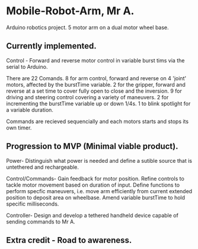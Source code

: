 # Mobile-Robot-Arm, Mr A.
Arduino robotics project. 5 motor arm on a dual motor wheel base.

Currently implemented.
----------------------

Control - Forward and reverse motor control in variable burst tims via the serial to Arduino.

There are 22 Comands. 8 for arm control, forward and reverse on 4 'joint' motors, affected by the burstTime variable. 2 for the gripper, forward and reverse at a set time to cover fully open to close and the inversion. 9 for driving and steering control covering a variety of maneuvers. 2 for incrementing the burstTime variable up or down 1/4s. 1 to blink spotlight for a variable duration.

Commands are recieved sequencially and each motors starts and stops its own timer.

Progression to MVP (Minimal viable product).
------------

Power- Distinguish what power is needed and define a sutible source that is untethered and rechargeable.

Control/Commands- Gain feedback for motor position. Refine controls to tackle motor movement based on duration of input. Define functions to perform specfic maneuvers, i.e. move arm efficiently from current extended position to deposit area on wheelbase. Amend variable burstTime to hold specific milliseconds. 

Controller- Design and develop a tethered handheld device capable of sending commands to Mr A.

Extra credit - Road to awareness.
----------------
